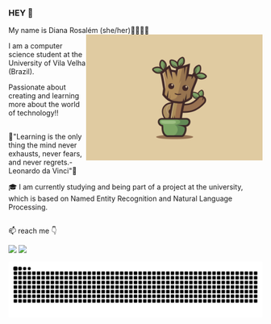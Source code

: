 ### HEY 👋


My name is Diana Rosalém (she/her)👩‍💻🇧🇷 <img align="right" alt="groot-hi"  src="https://github.com/Diana-rosalem/Diana-rosalem/blob/main/groot_dance.gif" width="350" height="250" >



I am a computer science student at the University of Vila Velha (Brazil).

Passionate about creating and learning more about the world of technology!!
##
 🧠"Learning is the only thing the mind never exhausts, never fears, and never regrets.-Leonardo da Vinci"🧠

🎓 I am currently studying and being part of a project at the university, which is based on Named Entity Recognition and Natural Language Processing.
##
 📫 reach me 👇
<div  >
 <a href = "mailto:diana.p.rosalem@gmail.com"><img src="https://img.shields.io/badge/-Gmail-%23333?style=for-the-badge&logo=gmail&logoColor=red" target="_blank"></a>
  <a href="https://www.linkedin.com/in/diana-poltronieri-rosalém-5881631b4/" target="_blank"><img src="https://img.shields.io/badge/-LinkedIn-%230077B5?style=for-the-badge&logo=linkedin&logoColor=white" target="_blank"></a> 
<div>

 ![Snake animation](https://github.com/Diana-rosalem/Diana-rosalem/blob/output/github-contribution-grid-snake.svg)
 

